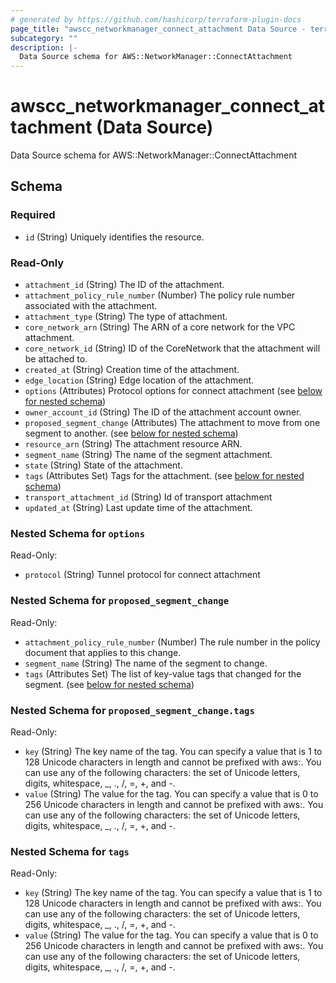 ```yaml
---
# generated by https://github.com/hashicorp/terraform-plugin-docs
page_title: "awscc_networkmanager_connect_attachment Data Source - terraform-provider-awscc"
subcategory: ""
description: |-
  Data Source schema for AWS::NetworkManager::ConnectAttachment
---
```


# awscc_networkmanager_connect_attachment (Data Source)

Data Source schema for AWS::NetworkManager::ConnectAttachment



<!-- schema generated by tfplugindocs -->
## Schema

### Required

- `id` (String) Uniquely identifies the resource.

### Read-Only

- `attachment_id` (String) The ID of the attachment.
- `attachment_policy_rule_number` (Number) The policy rule number associated with the attachment.
- `attachment_type` (String) The type of attachment.
- `core_network_arn` (String) The ARN of a core network for the VPC attachment.
- `core_network_id` (String) ID of the CoreNetwork that the attachment will be attached to.
- `created_at` (String) Creation time of the attachment.
- `edge_location` (String) Edge location of the attachment.
- `options` (Attributes) Protocol options for connect attachment (see [below for nested schema](#nestedatt--options))
- `owner_account_id` (String) The ID of the attachment account owner.
- `proposed_segment_change` (Attributes) The attachment to move from one segment to another. (see [below for nested schema](#nestedatt--proposed_segment_change))
- `resource_arn` (String) The attachment resource ARN.
- `segment_name` (String) The name of the segment attachment.
- `state` (String) State of the attachment.
- `tags` (Attributes Set) Tags for the attachment. (see [below for nested schema](#nestedatt--tags))
- `transport_attachment_id` (String) Id of transport attachment
- `updated_at` (String) Last update time of the attachment.

<a id="nestedatt--options"></a>
### Nested Schema for `options`

Read-Only:

- `protocol` (String) Tunnel protocol for connect attachment


<a id="nestedatt--proposed_segment_change"></a>
### Nested Schema for `proposed_segment_change`

Read-Only:

- `attachment_policy_rule_number` (Number) The rule number in the policy document that applies to this change.
- `segment_name` (String) The name of the segment to change.
- `tags` (Attributes Set) The list of key-value tags that changed for the segment. (see [below for nested schema](#nestedatt--proposed_segment_change--tags))

<a id="nestedatt--proposed_segment_change--tags"></a>
### Nested Schema for `proposed_segment_change.tags`

Read-Only:

- `key` (String) The key name of the tag. You can specify a value that is 1 to 128 Unicode characters in length and cannot be prefixed with aws:. You can use any of the following characters: the set of Unicode letters, digits, whitespace, _, ., /, =, +, and -.
- `value` (String) The value for the tag. You can specify a value that is 0 to 256 Unicode characters in length and cannot be prefixed with aws:. You can use any of the following characters: the set of Unicode letters, digits, whitespace, _, ., /, =, +, and -.



<a id="nestedatt--tags"></a>
### Nested Schema for `tags`

Read-Only:

- `key` (String) The key name of the tag. You can specify a value that is 1 to 128 Unicode characters in length and cannot be prefixed with aws:. You can use any of the following characters: the set of Unicode letters, digits, whitespace, _, ., /, =, +, and -.
- `value` (String) The value for the tag. You can specify a value that is 0 to 256 Unicode characters in length and cannot be prefixed with aws:. You can use any of the following characters: the set of Unicode letters, digits, whitespace, _, ., /, =, +, and -.
